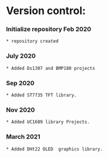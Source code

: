# Version control:

### Initialize repository Feb 2020
    * repository created

### July 2020
	* Added Ds1307 and BMP180 projects

### Sep 2020
	* Added ST7735 TFT library.

### Nov 2020
	* Added UC1609 library Projects.

### March 2021
	* Added DHt22 OLED  graphics library.
